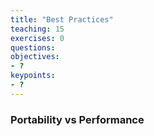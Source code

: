 ```yaml
---
title: "Best Practices"
teaching: 15
exercises: 0
questions:
objectives:
- ?
keypoints:
- ?
---
```



### Portability vs Performance
